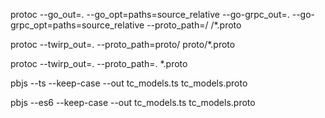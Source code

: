 protoc --go_out=. --go_opt=paths=source_relative --go-grpc_out=. --go-grpc_opt=paths=source_relative --proto_path=/ /*.proto



protoc --twirp_out=. --proto_path=proto/ proto/*.proto


protoc --twirp_out=. --proto_path=. *.proto



pbjs --ts --keep-case --out tc_models.ts tc_models.proto

pbjs --es6 --keep-case --out tc_models.ts tc_models.proto

